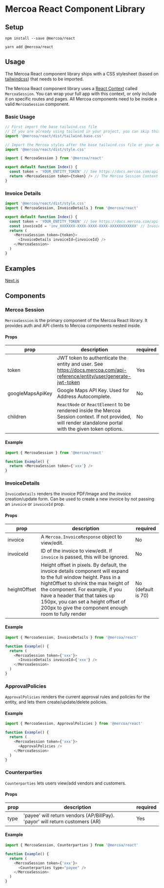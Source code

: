 # Mercoa React Component Library

## Setup

`npm install --save @mercoa/react`

`yarn add @mercoa/react`

## Usage

The Mercoa React component library ships with a CSS stylesheet (based on [tailwindcss](https://tailwindcss.com/)) that needs to be imported.

The Mercoa React component library uses a [React Context](https://legacy.reactjs.org/docs/context.html) called `MercoaSession`. You can wrap your full app with this context, or only include it on specific routes and pages. All Mercoa components need to be inside a valid `MercoaSession` component.

### Basic Usage

```javascript
// First import the base tailwind.css file
// If you are already using tailwind in your project, you can skip this step
import '@mercoa/react/dist/tailwind.base.css'

// Import the Mercoa styles after the base tailwind.css file or your own tailwind CSS
import '@mercoa/react/dist/style.css'

import { MercoaSession } from '@mercoa/react'

export default function Index() {
  const token = 'YOUR_ENTITY_TOKEN' // See https://docs.mercoa.com/api-reference/entity/user/generate-jwt-token
  return <MercoaSession token={token} /> // The Mercoa Session Context without any children will render the full entity portal
}
```

### Invoice Details

```javascript
import '@mercoa/react/dist/style.css'
import { MercoaSession, InvoiceDetails } from '@mercoa/react'

export default function Index() {
  const token = 'YOUR_ENTITY_TOKEN' // See https://docs.mercoa.com/api-reference/entity/user/generate-jwt-token
  const invoiceId = 'inv_XXXXXXX-XXXX-XXXX-XXXX-XXXXXXXXXXXX' // Invoice you want to render
  return (
    <MercoaSession token={token}>
      <InvoiceDetails invoiceId={invoiceId} />
    </MercoaSession>
  )
}
```

## Examples

[Next.js](/examples/nextjs/)

## Components

### Mercoa Session

`MercoaSession` is the primary component of the Mercoa React library. It provides auth and API clients to Mercoa components nested inside.

#### Props

| prop             | description                                                                                                                                                  | required |
| ---------------- | ------------------------------------------------------------------------------------------------------------------------------------------------------------ | -------- |
| token            | JWT token to authenticate the entity and user. See https://docs.mercoa.com/api-reference/entity/user/generate-jwt-token                                      | Yes      |
| googleMapsApiKey | Google Maps API Key. Used for Address Autocomplete.                                                                                                          | No       |
| children         | `ReactNode` or `ReactElement` to be rendered inside the Mercoa Session context. If not provided, will render standalone portal with the given token options. | No       |

#### Example

```javascript
import { MercoaSession } from '@mercoa/react'

function Example() {
  return <MercoaSession token={'xxx'} />
}
```

### InvoiceDetails

`InvoiceDetails` renders the invoice PDF/Image and the invoice creation/update form. Can be used to create a new invoice by not passing an `invoice` or `invoiceId` prop.

#### Props

| prop         | description                                                                                                                                                                                                                                                                                                                   | required           |
| ------------ | ----------------------------------------------------------------------------------------------------------------------------------------------------------------------------------------------------------------------------------------------------------------------------------------------------------------------------- | ------------------ |
| invoice      | A `Mercoa.InvoiceResponse` object to view/edit.                                                                                                                                                                                                                                                                               | No                 |
| invoiceId    | ID of the invoice to view/edit. If `invoice` is passed, this will be ignored.                                                                                                                                                                                                                                                 | No                 |
| heightOffset | Height offset in pixels. By default, the invoice details component will expand to the full window height. Pass in a hightOffset to shrink the max height of the component. For example, if you have a header that that takes up 150px, you can set a height offset of 200px to give the component enough room to fully render | No (default is 70) |

#### Example

```javascript
import { MercoaSession, InvoiceDetails } from '@mercoa/react'

function Example() {
  return (
    <MercoaSession token={'xxx'}>
      <InvoiceDetails invoiceId={'xxx'} />
    </MercoaSession>
  )
}
```

### ApprovalPolicies

`ApprovalPolicies` renders the current approval rules and policies for the entity, and lets them create/update/delete policies.

#### Example

```javascript
import { MercoaSession, ApprovalPolicies } from '@mercoa/react'

function Example() {
  return (
    <MercoaSession token={'xxx'}>
      <ApprovalPolicies />
    </MercoaSession>
  )
}
```

### Counterparties

`Counterparties` lets users view/add vendors and customers.

#### Props

| prop | description                                                                  | required |
| ---- | ---------------------------------------------------------------------------- | -------- |
| type | 'payee' will return vendors (AP/BillPay). 'payor' will return customers (AR) | Yes      |

#### Example

```javascript
import { MercoaSession, Counterparties } from '@mercoa/react'

function Example() {
  return (
    <MercoaSession token={'xxx'}>
      <Counterparties type="payee" />
    </MercoaSession>
  )
}
```
